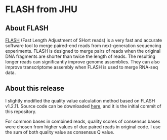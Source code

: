 # FLASH from JHU

## About FLASH

[FLASH](http://ccb.jhu.edu/software/FLASH/index.shtml) (Fast Length Adjustment of SHort reads) is a very fast and accurate software tool to merge paired-end reads from next-generation sequencing experiments. FLASH is designed to merge pairs of reads when the original DNA fragments are shorter than twice the length of reads. The resulting longer reads can significantly improve genome assemblies. They can also improve transcriptome assembly when FLASH is used to merge RNA-seq data.

## About this release

I slightly modified the quality value calculation method based on FLASH v1.2.11. Source code can be downloaded [here](http://ccb.jhu.edu/software/FLASH/FLASH-1.2.11.tar.gz), and it is the initial commit of this repository. 

For common bases in combined reads, quality scores of consensus bases were chosen from higher values of due paired reads in original code. I use the sum of both quality value as consensus Q value.